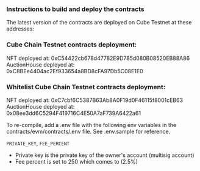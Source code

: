 ### Instructions to build and deploy the contracts

The latest version of the contracts are deployed on Cube Testnet at these addresses:

### Cube Chain Testnet contracts deployment:
NFT deployed at: 0xC54422cb678d47782E9D785d080B08520EB88A86
AuctionHouse deployed at: 0xC8BEe4404ac2Ef933654a8BD8cFA97Db5C08E1E0

### Whitelist Cube Chain Testnet contracts deployment:
NFT deployed at: 0xC7cbf6C5387B63Ab8A0F19d0F46115f8001cEB63
AuctionHouse deployed at: 0x08ee3dd6C5294F419716C4E50A7aF739A6422a61

To re-compile, add a .env file with the following env variables in the contracts/evm/contracts/.env file. See .env.sample for reference.

``PRIVATE_KEY``, ``FEE_PERCENT`` 

- Private key is the private key of the owner's account (multisig account)
- Fee percent is set to 250 which comes to (2.5%)



